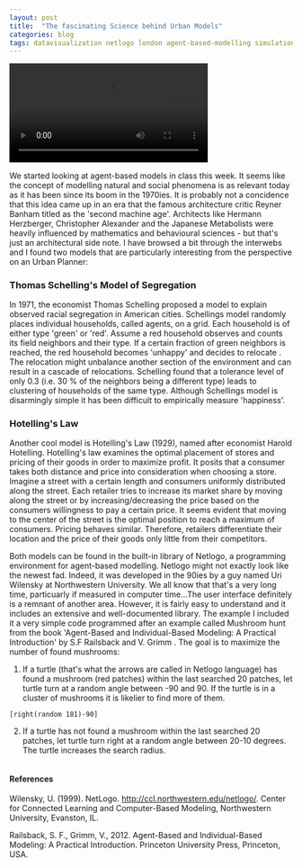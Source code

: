 ```yaml
---
layout: post
title:  "The fascinating Science behind Urban Models"
categories: blog 
tags: datavisualization netlogo london agent-based-modelling simulation
---
```



<video controls="controls" width="70%" height="auto" 
       name="virtual forest" src="https://raw.githubusercontent.com/melanieimfeld/melanieimfeld.github.io/master/assets/netlogo_mushroomhunt.mp4"></video>

We started looking at agent-based models in class this week. It seems like the concept of modelling natural and social phenomena is as relevant today as it has been since its boom in the 1970ies. It is probably not a concidence that this idea came up in an era that the famous architecture critic Reyner Banham titled as the 'second machine age'. Architects like Hermann Herzberger, Christopher Alexander and the Japanese Metabolists were heavily influenced by mathematics and behavioural sciences - but that's just an architectural side note. I have browsed a bit through the interwebs and I found two models that are particularly interesting from the perspective on an Urban Planner:

### Thomas Schelling's Model of Segregation
In 1971, the economist Thomas Schelling proposed a model to explain observed racial segregation in American cities. Schellings model randomly places individual households, called agents, on a grid. Each household is of either type 'green' or  'red'. Assume a red household observes and counts its field neighbors and their type. If a certain fraction of green neighbors is reached, the red household becomes 'unhappy' and decides to relocate . The relocation might unbalance another section of the environment and can result in a cascade of relocations. Schelling found that a tolerance level of only 0.3 (i.e. 30 % of the neighbors being a different type) leads to clustering of households of the same type. Although Schellings model is disarmingly simple it has been difficult to empirically measure 'happiness'.

### Hotelling's Law
Another cool model is Hotelling's Law (1929), named after economist Harold Hotelling. Hotelling's law examines the optimal placement of stores and pricing of their goods in order to maximize profit. It posits that a consumer takes both distance and price into consideration when choosing a store. Imagine a street with a certain length and consumers uniformly distributed along the street. Each retailer tries to increase its market share by moving along the street or by increasing/decreasing the price based on the consumers willingness to pay a certain price. It seems evident that moving to the center of the street is the optimal position to reach a maximum of consumers. Pricing behaves similar. Therefore, retailers differentiate their location and the price of their goods only little from their competitors. 

Both models can be found in the built-in library of Netlogo, a programming environment for agent-based modelling. Netlogo might not exactly look like the newest fad. Indeed, it was developed in the 90ies by a guy named Uri Wilensky at Northwestern University. We all know that that's a very long time, particuarly if measured in computer time...The user interface definitely is a remnant of another area. However, it is fairly easy to understand and it includes an extensive and well-documented library.
The example I included it a very simple code programmed after an example called Mushroom hunt from the book 'Agent-Based and Individual-Based Modeling: A Practical Introduction' by S.F Railsback and V. Grimm . The goal is to maximize the number of found mushrooms:

1. If a turtle (that's what the arrows are called in Netlogo language) has found a mushroom (red patches) within the last searched 20 patches, let turtle turn at a random angle between -90 and 90. If the turtle is in a cluster of mushrooms it is likelier to find more of them.


```ifelse time-since-last-found <= 20
[right(random 181)-90]
```  

2. If a turtle has not found a mushroom within the last searched 20 patches, let turtle turn right at a random angle between 20-10 degrees. The turtle increases the search radius.


```[right(random 21)-10]
```

#### References
Wilensky, U. (1999). NetLogo. http://ccl.northwestern.edu/netlogo/. Center for Connected Learning and Computer-Based Modeling, Northwestern University, Evanston, IL.


Railsback, S. F., Grimm, V., 2012. Agent-Based and Individual-Based Modeling: A Practical Introduction. Princeton University Press, Princeton, USA.






